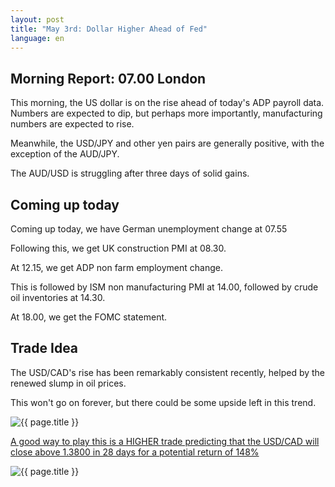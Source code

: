 ```yaml
---
layout: post
title: "May 3rd: Dollar Higher Ahead of Fed"
language: en
---
```

## Morning Report: 07.00 London

This morning, the US dollar is on the rise ahead of today's ADP payroll data. Numbers are expected to dip, but perhaps more importantly, manufacturing numbers are expected to rise. 

Meanwhile, the USD/JPY and other yen pairs are generally positive, with the exception of the AUD/JPY. 

The AUD/USD is struggling after three days of solid gains.


## Coming up today

Coming up today, we have German unemployment change at 07.55

Following this, we get UK construction PMI at 08.30. 

At 12.15, we get ADP non farm employment change.

This is followed by ISM non manufacturing PMI at 14.00, followed by crude oil inventories at 14.30. 

At 18.00, we get the FOMC statement. 


## Trade Idea

The USD/CAD's rise has been remarkably consistent recently, helped by the renewed slump in oil prices. 

This won't go on forever, but there could be some upside left in this trend. 

<img class="post-image" src="{{ site.url }}/images/2017-05-03_07-02-06.jpg" alt="{{ page.title }}" title="{{ page.title }}">

<a href="%LINK%%?currency=GBP&market=forex&underlying=frxUSDCAD&formname=higherlower&duration_amount=14&duration_units=d&amount=10&amount_type=payout&expiry_type=duration&barrier=1.3800" target="_blank">A good way to play this is a HIGHER trade predicting that the USD/CAD will close above 1.3800 in 28 days for a potential return of 148%</a>

<img class="post-image" src="{{ site.url }}/images/2017-05-03_07-03-13.jpg" alt="{{ page.title }}" title="{{ page.title }}">